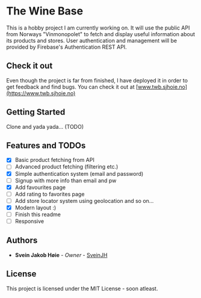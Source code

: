 # The Wine Base
This is a hobby project I am currently working on.
It will use the public API from Norways "Vinmonopolet" to fetch and display useful information about its products and stores.
User authentication and management will be provided by Firebase's Authentication REST API.

## Check it out
Even though the project is far from finished, I have deployed it in order to get feedback and find bugs. You can check it out at [www.twb.sjhoie.no](https://www.twb.sjhoie.no)

## Getting Started
Clone and yada yada... (TODO)

## Features and TODOs
- [X] Basic product fetching from API
- [ ] Advanced product fetching (filtering etc.)
- [X] Simple authentication system (email and password)
- [ ] Signup with more info than email and pw
- [X] Add favourites page
- [ ] Add rating to favorites page 
- [ ] Add store locator system using geolocation and so on...
- [X] Modern layout :)
- [ ] Finish this readme
- [ ] Responsive

## Authors
* **Svein Jakob Høie** - *Owner* - [SveinJH](https://github.com/SveinJH)

## License
This project is licensed under the MIT License - soon atleast.

